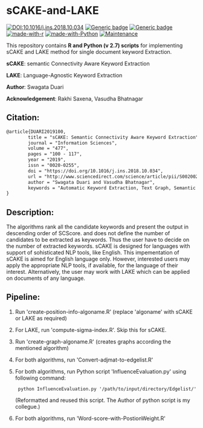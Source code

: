 # sCAKE-and-LAKE
[![DOI:10.1016/j.ins.2018.10.034](https://zenodo.org/badge/DOI/10.1016/j.ins.2018.10.034.svg)](https://doi.org/10.1016/j.ins.2018.10.034) [![Generic badge](https://img.shields.io/badge/Full%20Article-ScienceDirect-orange.svg)](http://www.sciencedirect.com/science/article/pii/S0020025518308521) [![Generic badge](https://img.shields.io/badge/Preprint-arXiv-orange.svg)](https://arxiv.org/pdf/1811.10831.pdf) [![made-with-r](https://img.shields.io/badge/Made%20with-R-blue.svg)](https://www.r-project.org/) [![made-with-Python](https://img.shields.io/badge/Made%20with-Python-blue.svg)](https://www.python.org/) [![Maintenance](https://img.shields.io/badge/Maintained%3F-yes-green.svg)](https://github.com/SDuari/sCAKE-and-LAKE)

This repository contains **R and Python (v 2.7) scripts** for implementing sCAKE and LAKE method for single document keyword Extraction.

**sCAKE**: semantic Connectivity Aware Keyword Extraction

**LAKE**: Language-Agnostic Keyword Extraction

**Author**: Swagata Duari

**Acknowledgement**: Rakhi Saxena, Vasudha Bhatnagar


## Citation:
```tex
@article{DUARI2019100,
        title = "sCAKE: Semantic Connectivity Aware Keyword Extraction",
        journal = "Information Sciences",
        volume = "477",
        pages = "100 - 117",
        year = "2019",
        issn = "0020-0255",
        doi = "https://doi.org/10.1016/j.ins.2018.10.034",
        url = "http://www.sciencedirect.com/science/article/pii/S0020025518308521",
        author = "Swagata Duari and Vasudha Bhatnagar",
        keywords = "Automatic Keyword Extraction, Text Graph, Semantic Connectivity, Parameterless, Language Agnostic"
}
```

## Description:

The algorithms rank all the candidate keywords and present the output in descending order of SCScore. and does not define the number of candidates to be extracted as keywords. Thus the user have to decide on the number of extracted keywords. sCAKE is designed for languages with support of sohisticated NLP tools, like English. This impementation of sCAKE is aimed for English language only. However, interested users may apply the appropriate NLP tools, if available, for the language of their interest. Alternatively, the user may work with LAKE which can be applied on documents of any language.

## Pipeline:

1. Run 'create-position-info-algoname.R' (replace 'algoname' with sCAKE or LAKE as required)
2. For LAKE, run 'compute-sigma-index.R'. Skip this for sCAKE.
3. Run 'create-graph-algoname.R' (creates graphs according the mentioned algorithm)
4. For both algorithms, run 'Convert-adjmat-to-edgelist.R'
5. For both algorithms, run Python script 'InfluenceEvaluation.py' using following command:
        
        python InfluenceEvaluation.py '/path/to/input/directory/Edgelist/'
   
   (Reformatted and reused this script. The Author of python script is my collegue.)
6. For both algorithms, run 'Word-score-with-PostionWeight.R'
